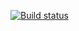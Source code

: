 [![Build status](https://ci.appveyor.com/api/projects/status/xk45tef018l6lvwi?svg=true)](https://ci.appveyor.com/project/kirmakin/aqa-2-4-bdd)
